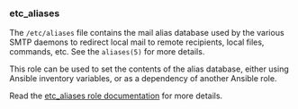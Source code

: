 ### etc_aliases

The `/etc/aliases` file contains the mail alias database used by the
various SMTP daemons to redirect local mail to remote recipients, local
files, commands, etc. See the `aliases(5)` for more details.

This role can be used to set the contents of the alias database, either
using Ansible inventory variables, or as a dependency of another Ansible
role.

Read the [etc_aliases role documentation](https://docs.debops.org/en/stable-3.0/ansible/roles/etc_aliases/) for more details.
